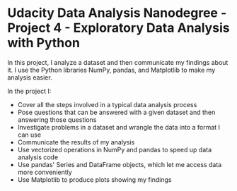 # Udacity Data Analysis Nanodegree - Project 4 - Exploratory Data Analysis with Python
In this project, I analyze a dataset and then communicate my findings about it. I use the Python libraries NumPy, pandas, and Matplotlib to make my analysis easier.

In the project I:
 - Cover all the steps involved in a typical data analysis process
 - Pose questions that can be answered with a given dataset and then answering those questions
 - Investigate problems in a dataset and wrangle the data into a format I can use
 - Communicate the results of my analysis
 - Use vectorized operations in NumPy and pandas to speed up data analysis code
 - Use pandas' Series and DataFrame objects, which let me access data more conveniently
 - Use Matplotlib to produce plots showing my findings
